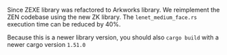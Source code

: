 Since ZEXE library was refactored to Arkworks library. We reimplement the ZEN codebase using the new ZK library. The `lenet_medium_face.rs` execution time can be reduced by 40%.

Because this is a newer library version, you should also `cargo build` with a newer cargo version `1.51.0`
